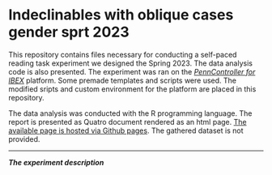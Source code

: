 # Indeclinables with oblique cases gender sprt 2023

This repository contains files necessary for conducting a self-paced reading task experiment we designed the Spring 2023. The data analysis code is also presented. The experiment was ran on the [*PennController for IBEX*](https://www.pcibex.net/) platform. Some premade templates and scripts were used. The modified sripts and custom environment for the platform are placed in this repository. 
   
The data analysis was conducted with the R programming language. The report is presented as Quatro document rendered as an html page. [The available page is hosted via Github pages](https://chuprinko-kirill.github.io/Indeclinables_with_oblique_cases_gender_sprt2023/indeclinables_in_obl_gender_sprt.html). The gathered dataset is not provided.

___
***The experiment description***
 



 
